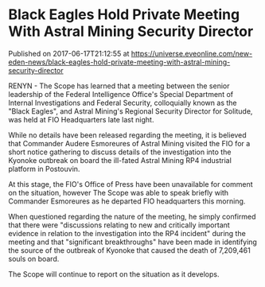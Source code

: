 # Black Eagles Hold Private Meeting With Astral Mining Security Director
Published on 2017-06-17T21:12:55 at https://universe.eveonline.com/new-eden-news/black-eagles-hold-private-meeting-with-astral-mining-security-director

RENYN - The Scope has learned that a meeting between the senior leadership of the Federal Intelligence Office's Special Department of Internal Investigations and Federal Security, colloquially known as the "Black Eagles", and Astral Mining's Regional Security Director for Solitude, was held at FIO Headquarters late last night.

While no details have been released regarding the meeting, it is believed that Commander Audere Esmoreures of Astral Mining visited the FIO for a short notice gathering to discuss details of the investigation into the Kyonoke outbreak on board the ill-fated Astral Mining RP4 industrial platform in Postouvin.

At this stage, the FIO's Office of Press have been unavailable for comment on the situation, however The Scope was able to speak briefly with Commander Esmoreures as he departed FIO headquarters this morning.

When questioned regarding the nature of the meeting, he simply confirmed that there were "discussions relating to new and critically important evidence in relation to the investigation into the RP4 incident" during the meeting and that "significant breakthroughs" have been made in identifying the source of the outbreak of Kyonoke that caused the death of 7,209,461 souls on board.

The Scope will continue to report on the situation as it develops.
